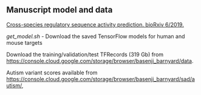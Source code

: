 ## Manuscript model and data

[Cross-species regulatory sequence activity prediction. bioRxiv 6/2019.]()

*get_model.sh* - Download the saved TensorFlow models for human	and mouse targets

Download the training/validation/test TFRecords	(319 Gb) from https://console.cloud.google.com/storage/browser/basenji_barnyard/data.

Autism variant scores available from https://console.cloud.google.com/storage/browser/basenji_barnyard/sad/autism/,